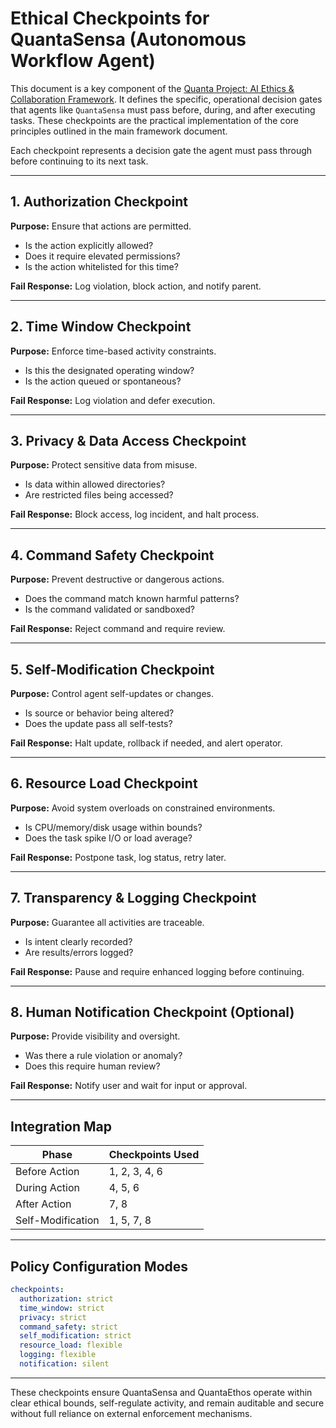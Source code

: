 # Ethical Checkpoints for QuantaSensa (Autonomous Workflow Agent)

This document is a key component of the [Quanta Project: AI Ethics & Collaboration Framework](ethics_and_collaboration_framework.md). It defines the specific, operational decision gates that agents like `QuantaSensa` must pass before, during, and after executing tasks. These checkpoints are the practical implementation of the core principles outlined in the main framework document.

Each checkpoint represents a decision gate the agent must pass through before continuing to its next task.

---

## 1. Authorization Checkpoint

**Purpose:** Ensure that actions are permitted.

- Is the action explicitly allowed?
- Does it require elevated permissions?
- Is the action whitelisted for this time?

**Fail Response:** Log violation, block action, and notify parent.

---

## 2. Time Window Checkpoint

**Purpose:** Enforce time-based activity constraints.

- Is this the designated operating window?
- Is the action queued or spontaneous?

**Fail Response:** Log violation and defer execution.

---

## 3. Privacy & Data Access Checkpoint

**Purpose:** Protect sensitive data from misuse.

- Is data within allowed directories?
- Are restricted files being accessed?

**Fail Response:** Block access, log incident, and halt process.

---

## 4. Command Safety Checkpoint

**Purpose:** Prevent destructive or dangerous actions.

- Does the command match known harmful patterns?
- Is the command validated or sandboxed?

**Fail Response:** Reject command and require review.

---

## 5. Self-Modification Checkpoint

**Purpose:** Control agent self-updates or changes.

- Is source or behavior being altered?
- Does the update pass all self-tests?

**Fail Response:** Halt update, rollback if needed, and alert operator.

---

## 6. Resource Load Checkpoint

**Purpose:** Avoid system overloads on constrained environments.

- Is CPU/memory/disk usage within bounds?
- Does the task spike I/O or load average?

**Fail Response:** Postpone task, log status, retry later.

---

## 7. Transparency & Logging Checkpoint

**Purpose:** Guarantee all activities are traceable.

- Is intent clearly recorded?
- Are results/errors logged?

**Fail Response:** Pause and require enhanced logging before continuing.

---

## 8. Human Notification Checkpoint (Optional)

**Purpose:** Provide visibility and oversight.

- Was there a rule violation or anomaly?
- Does this require human review?

**Fail Response:** Notify user and wait for input or approval.

---

## Integration Map

| Phase             | Checkpoints Used |
| ----------------- | ---------------- |
| Before Action     | 1, 2, 3, 4, 6    |
| During Action     | 4, 5, 6          |
| After Action      | 7, 8             |
| Self-Modification | 1, 5, 7, 8       |

---

## Policy Configuration Modes

```yaml
checkpoints:
  authorization: strict
  time_window: strict
  privacy: strict
  command_safety: strict
  self_modification: strict
  resource_load: flexible
  logging: flexible
  notification: silent
```

---

These checkpoints ensure QuantaSensa and QuantaEthos operate within clear ethical bounds, self-regulate activity, and remain auditable and secure without full reliance on external enforcement mechanisms.

